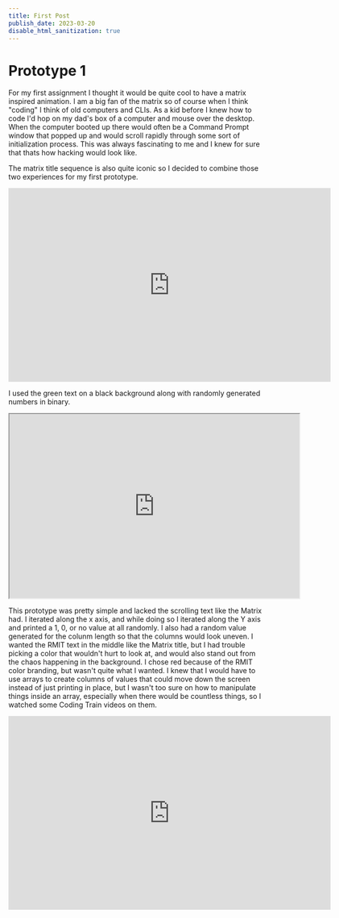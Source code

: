 ```yaml
---
title: First Post
publish_date: 2023-03-20
disable_html_sanitization: true
---
```


# Prototype 1

<!-- ## This is a smaller title!

This is what *italics* looks like!

This is what **bold** looks like!

This is my first blog post!

>This is what a quote looks like

This is what a variable 'framecount' looks like

![waterfall](../images/waterfall.jpeg) this is an image 2 -->
<!-- ADD 42 to iframe Height -->
For my first assignment I thought it would be quite cool to have a matrix inspired animation.
I am a big fan of the matrix so of course when I think "coding" I think of old computers and 
CLIs. As a kid before I knew how to code I'd hop on my dad's box of a computer and mouse over the desktop.
When the computer booted up there would often be a Command Prompt window that popped up and would scroll rapidly through some sort of 
initialization process. This was always fascinating to me and I knew for sure that thats how hacking would look like.

The matrix title sequence is also quite iconic so I decided to combine those two experiences for my first prototype.

<iframe width="640" height="385" src="https://www.youtube.com/embed/Or2m7rYHb_Q" title="The Matrix (1999) Opening Titles/Ident" frameborder="0" allow="accelerometer; autoplay; clipboard-write; encrypted-media; gyroscope; picture-in-picture; web-share" allowfullscreen></iframe>

I used the green text on a black background along with randomly generated numbers in binary.

<iframe src="https://editor.p5js.org/toveys/full/ExEetYOvx" width="576" height="366"></iframe> 

This prototype was pretty simple and lacked the scrolling text like the Matrix had. I iterated along the x axis, and while doing so I iterated along the Y
axis and printed a 1, 0, or no value at all randomly. I also had a random value generated for the colunm length so that the columns would look uneven. I wanted the RMIT text in the middle like the Matrix title, but I had trouble picking a color that wouldn't hurt to look at, and would also stand out from the chaos happening in the background. I chose red because of the RMIT color branding, but wasn't quite what I wanted. I knew that I would have to use arrays to create columns of values that could move down the screen instead of just printing in place, but I wasn't too sure on how to manipulate things inside an array, especially when there would be countless things, so I watched some Coding Train videos on them.

<iframe width="640" height="385" src="https://www.youtube.com/embed/pGkSHeEZLMU" title="7.3: Arrays of Objects - p5.js Tutorial" frameborder="0" allow="accelerometer; autoplay; clipboard-write; encrypted-media; gyroscope; picture-in-picture; web-share" allowfullscreen></iframe>